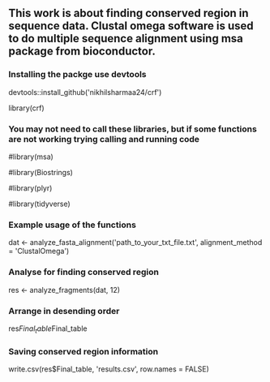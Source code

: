 ## This work is about finding conserved region in sequence data. Clustal omega software is used to do multiple sequence alignment using msa package from bioconductor.

### Installing the packge use devtools
devtools::install_github('nikhilsharmaa24/crf')

library(crf)

### You may not need to call these libraries, but if some functions are not working trying calling and running code
#library(msa)

#library(Biostrings)

#library(plyr)

#library(tidyverse)

### Example usage of the functions
dat <- analyze_fasta_alignment('path_to_your_txt_file.txt',  alignment_method = 'ClustalOmega')

### Analyse for finding conserved region 
res <- analyze_fragments(dat, 12)

### Arrange in desending order  
res$Final_table %>% arrange(-Count) -> res$Final_table

### Saving conserved region information 
write.csv(res$Final_table, 'results.csv', row.names = FALSE)
